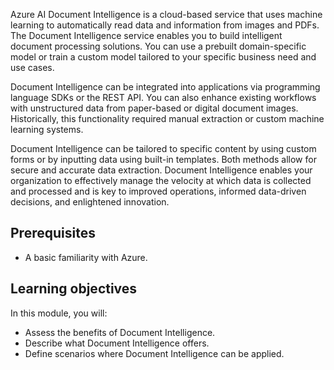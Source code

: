 Azure AI Document Intelligence is a cloud-based service that uses machine learning to automatically read data and information from images and PDFs. The Document Intelligence service enables you to build intelligent document processing solutions. You can use a prebuilt domain-specific model or train a custom model tailored to your specific business need and use cases.

Document Intelligence can be integrated into applications via programming language SDKs or the REST API. You can also enhance existing workflows with unstructured data from paper-based or digital document images. Historically, this functionality required manual extraction or custom machine learning systems.

Document Intelligence can be tailored to specific content by using custom forms or by inputting data using built-in templates. Both methods allow for secure and accurate data extraction. Document Intelligence enables your organization to effectively manage the velocity at which data is collected and processed and is key to improved operations, informed data-driven decisions, and enlightened innovation.

## Prerequisites

- A basic familiarity with Azure.

## Learning objectives

In this module, you will:

- Assess the benefits of Document Intelligence.
- Describe what Document Intelligence offers.
- Define scenarios where Document Intelligence can be applied.
